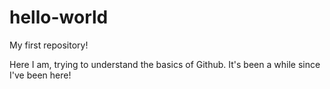 # hello-world
My first repository!

Here I am, trying to understand the basics of Github.
It's been a while since I've been here!
